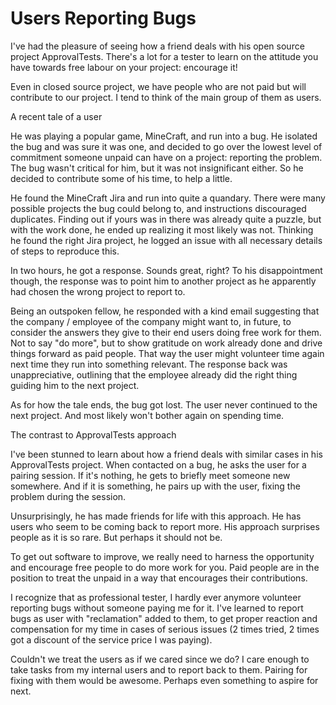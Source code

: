 # Users Reporting Bugs

I've had the pleasure of seeing how a friend deals with his open source project ApprovalTests. There's a lot for a tester to learn on the attitude you have towards free labour on your project: encourage it!

Even in closed source project, we have people who are not paid but will contribute to our project. I tend to think of the main group of them as users.

A recent tale of a user

He was playing a popular game, MineCraft, and run into a bug. He isolated the bug and was sure it was one, and decided to go over the lowest level of commitment someone unpaid can have on a project: reporting the problem. The bug wasn't critical for him, but it was not insignificant either. So he decided to contribute some of his time, to help a little.

He found the MineCraft Jira and run into quite a quandary. There were many possible projects the bug could belong to, and instructions discouraged duplicates. Finding out if yours was in there was already quite a puzzle, but with the work done, he ended up realizing it most likely was not. Thinking he found the right Jira project, he logged an issue with all necessary details of steps to reproduce this.

In two hours, he got a response. Sounds great, right? To his disappointment though, the response was to point him to another project as he apparently had chosen the wrong project to report to.

Being an outspoken fellow, he responded with a kind email suggesting that the company / employee of the company might want to, in future, to consider the answers they give to their end users doing free work for them. Not to say "do more", but to show gratitude on work already done and drive things forward as paid people. That way the user might volunteer time again next time they run into something relevant. The response back was unappreciative, outlining that the employee already did the right thing guiding him to the next project.

As for how the tale ends, the bug got lost. The user never continued to the next project. And most likely won't bother again on spending time.

The contrast to ApprovalTests approach

I've been stunned to learn about how a friend deals with similar cases in his ApprovalTests project. When contacted on a bug, he asks the user for a pairing session. If it's nothing, he gets to briefly meet someone new somewhere. And if it is something, he pairs up with the user, fixing the problem during the session.

Unsurprisingly, he has made friends for life with this approach. He has users who seem to be coming back to report more.  His approach surprises people as it is so rare. But perhaps it should not be.

To get out software to improve, we really need to harness the opportunity and encourage free people to do more work for you. Paid people are in the position to treat the unpaid in a way that encourages their contributions.

I recognize that as professional tester, I hardly ever anymore volunteer reporting bugs without someone paying me for it. I've learned to report bugs as user with "reclamation" added to them, to get proper reaction and compensation for my time in cases of serious issues (2 times tried, 2 times got a discount of the service price I was paying).

Couldn't we treat the users as if we cared since we do? I care enough to take tasks from my internal users and to report back to them. Pairing for fixing with them would be awesome. Perhaps even something to aspire for next.
